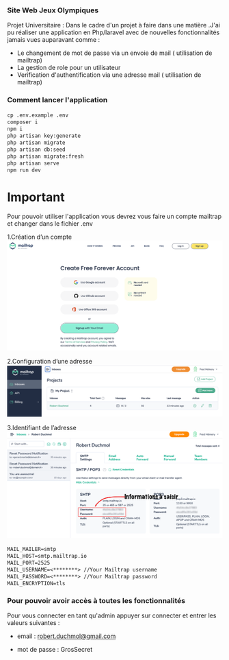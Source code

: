 ### Site Web Jeux Olympiques

Projet Universitaire : Dans le cadre d'un projet à faire dans une matière .J'ai pu réaliser une application en Php/laravel avec de nouvelles fonctionnalités jamais vues auparavant comme :
- Le changement de mot de passe via un envoie de mail ( utilisation de mailtrap)
- La gestion de role pour un utilisateur 
- Verification d'authentification via une adresse mail ( utilisation de mailtrap)

### Comment lancer l'application 

```shell
cp .env.example .env
composer i
npm i
php artisan key:generate
php artisan migrate
php artisan db:seed
php artisan migrate:fresh
php artisan serve
npm run dev 
```
# Important 

Pour pouvoir utiliser l'application vous devrez vous faire un compte mailtrap et changer dans le fichier .env 

1.Création d’un compte
![image.png](./resources/images/connexionMailtrap.png)

2.Configuration d’une adresse
![image.png](./resources/images/connecteMailtrap.png)

3.Identifiant de l’adresse
![image.png](./resources/images/infoAdresseMailtrap.png)

```shell
MAIL_MAILER=smtp  
MAIL_HOST=smtp.mailtrap.io  
MAIL_PORT=2525  
MAIL_USERNAME=<********> //Your Mailtrap username  
MAIL_PASSWORD=<********> //Your Mailtrap password
MAIL_ENCRYPTION=tls
```

### Pour pouvoir avoir accès à toutes les fonctionnalités

Pour vous connecter en tant qu'admin appuyer sur connecter et entrer les valeurs suivantes :

* email : robert.duchmol@gmail.com

* mot de passe : GrosSecret
    
